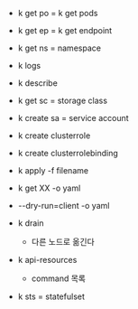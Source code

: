 * k get po
  = k get pods
* k get ep
  = k get endpoint
* k get ns
  = namespace
* k logs

* k describe
* k get sc
  = storage class
* k create sa
  = service account
* k create clusterrole
* k create clusterrolebinding
* k apply -f filename
* k get XX -o yaml
* --dry-run=client -o yaml

* k drain
  * 다른 노드로 옮긴다

* k api-resources
  * command 목록

* k sts
  = statefulset